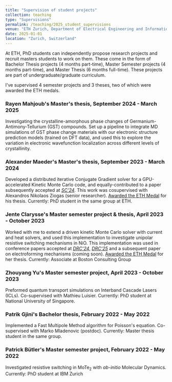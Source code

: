 ```yaml
---
title: "Supervision of student projects"
collection: teaching
type: "Supervisions"
permalink: /teaching/2025_student_supervisions
venue: "ETH Zurich, Department of Electrical Engineering and Information Technology"
date: 2025-01-01
location: "Zurich, Switzerland"
---
```


At ETH, PhD students can independently propose research projects and recruit masters students to work on them. These come in the form of Bachelor Thesis projects (4 months part-time), Master Semester projects (4 months part-time), and Master Thesis (6 months full-time). These projects are part of undergraduate/graduate curriculum.

I've supervised 4 semester projects and 3 theses, two of which were awarded the ETH medals.

### Rayen Mahjoub's Master's thesis, September 2024 - March 2025

Investigating the crystalline-amorphous phase changes of Germanium-Antimony-Tellurium (GST) compounds. Set up a pipeline to integrate MD simulations of GST phase change materials with our electronic structure prediction models (trained on DFT data), and used this to explore the variation in electronic wavefunction localization across different levels of crystallinity.

### Alexander Maeder's Master's thesis, September 2023 - March 2024

Developed a distributed iterative Conjugate Gradient solver for a GPU-accelerated Kinetic Monte Carlo code, and equally-contributed to a paper subsequently accepted at [_SC'24_](https://ieeexplore.ieee.org/abstract/document/10793135). This work was cosupervised with Alexandros Nikolaos Ziogas (senior researcher). [Awarded the ETH Medal](https://nano-tcad.ee.ethz.ch/news/nano-tcad-news/2024/07/two-master-students-from-the-computational-nanoelectronics-group-won-the-eth-medals.html) for his thesis. Currently: PhD student in the same group at ETH. 

### Jente Clarysse's Master semester project & thesis, April 2023 - October 2023

Worked with me to extend a driven kinetic Monte Carlo solver with current and heat solvers, and used this implementation to investigate unipolar resistive switching mechanisms in NiO. This implementation was used in conference papers accepted at [_DRC'24_](https://ieeexplore.ieee.org/abstract/document/10605556), [_DRC'25_](add) and a subsequent paper on electroforming mechanisms (coming soon). [Awarded the ETH Medal](https://nccr-marvel.ch/news/awards/jente-clarysse-eth-medal-1) for her thesis. Currently: Associate at Boston Consulting Group

### Zhouyang Yu's Master semester project, April 2023 - October 2023

Preformed quantum transport simulations on Interband Cascade Lasers (ICLs). Co-supervised with Mathieu Luisier. Currently: PhD student at National University of Singapore. 

### Patrik Gjini's Bachelor thesis, February 2022 - May 2022

Implemented a Fast Multipole Method algorithm for Poisson's equation. Co-supervised with Marko Mladenovic (postdoc). Currently: Master thesis student in the same group.


### Patrick Bütler's Master semester project, February 2022 - May 2022

Investigated resistive switching in MoTe<sub>2</sub> with _ab-initio_ Molecular Dynamics. Currently: PhD student at IBM Zurich

